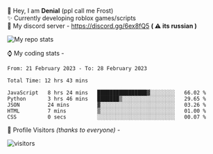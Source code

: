 🤚 Hey, I am **Denial** (ppl call me Frost)  
✨ Currently developing roblox games/scripts  
💎  My discord server - https://discord.gg/6ex8fQ5 **( ⚠ its russian )**  

<img alt="My repo stats" src="https://github-readme-stats.vercel.app/api?username=FrostX-Official&show_icons=true&theme=radical">

⌚ My coding stats -

<!--START_SECTION:waka-->

```text
From: 21 February 2023 - To: 28 February 2023

Total Time: 12 hrs 43 mins

JavaScript   8 hrs 24 mins   ████████████████▓░░░░░░░░   66.02 %
Python       3 hrs 46 mins   ███████▒░░░░░░░░░░░░░░░░░   29.65 %
JSON         24 mins         ▓░░░░░░░░░░░░░░░░░░░░░░░░   03.26 %
HTML         7 mins          ▒░░░░░░░░░░░░░░░░░░░░░░░░   01.00 %
CSS          0 secs          ░░░░░░░░░░░░░░░░░░░░░░░░░   00.07 %
```

<!--END_SECTION:waka-->

🧥 Profile Visitors *(thanks to everyone)* -  
  
![visitors](https://visitor-badge.glitch.me/badge?page_id=FrostX-Official.FrostX-Official)
